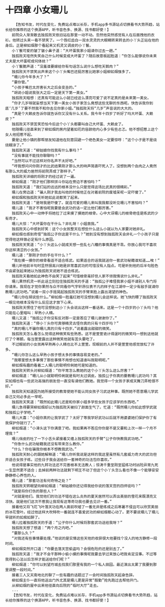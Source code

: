 # 十四章 小女珊儿
        【告知书友，时代在变化，免费站点难以长存，手机app多书源站点切换看书大势所趋，站长给你推荐的这个换源APP，听书音色多、换源、找书都好使！】
       前院众人渐渐散去独孤败天依旧站在那里一动不动。忽然他突然感觉有人在后面拽他的衣衫。他转过头来一看不禁笑了。一个唇红齿白一双水灵灵的大眼睛转来转去的小丫头正站在他的身后。正是柳如烟那个看起来又机灵又调皮的小丫鬟。
       小丫鬟可爱的皱了皱小鼻子道：“大坏蛋我家小姐请你过去一趟。”
       独孤败天哑然失笑自己什么时候变成大坏蛋了？随后故意板起脸道：“你怎么能够说你未来丈夫是大坏蛋呢成何体统？”
       小丫鬟脆声道：“没羞谁要嫁给你有句话怎么说什么想吃天鹅肉？”
       独孤败天不禁笑出声来这个小丫头嘴巴还挺厉害比她家小姐柳如烟强多了。
       “珊儿你今年多大了？”
       “要你管。”
       “小孩子嘴巴太厉害长大之后会变丑的。”
       “胡说小姐说我张大之后一定是天下第一美女。”
       独孤败天暗想：还真有可能这么小就已经这么漂亮可爱了说不定真的是未来第一美女。
       “你才几岁呀就妄想当天下第一美女小孩子家怎么竟想这些无聊的东西呢。快告诉我你到底‘几岁’了要不然我不和你去见你家小姐。”独孤败天将“几岁”声音说的大大的。
       “真是个大赖皮告诉你就告诉你又没有什么关系。我今年十四岁了听好了吗大坏蛋、大赖皮？”
       独孤败天不禁苦笑恐怕今后这个小丫头都要叫自己大坏蛋、大赖皮了。
       他随珊儿径直来到了柳如烟的房内望着如花的容颜他内心多少有些忐忑。他不想招惹上这个女人他招惹不起。
       要是让他小镇的那帮朋友知道他在刻意回避一个绝色美女一定要惊呼：“这个小子是不是烧烧糊涂了。”
       独孤败天道：“柳姑娘你找我有什么事吗？”
       “没有事就不能找你聊聊吗？”
       “当然可以不过这样对你名声不太好吧。”
       “哼我想问问你刚才的比武结果刚才那么大的响声简直吓死人了。没想到两个血肉之人竟然有那么大的威力居然将前院弄成了那样子。”
       独孤败天详细的将刚才的经过说了一遍。
       柳如烟道：“刚才他们那样拼斗你站在旁边不害怕吗？”
       独孤败天道：“我们站的远远的根本没什么只是觉得这场比武真的很精彩。”
       珊儿在旁边道：“骗人刚才我去叫他的时候他正在对着前院的废墟呆呢一定吓傻了。”
       柳如烟和独孤败天听她如此说都笑了起来。
       独孤败天道：“是呀我是吓傻了。就连可爱的珊儿来叫我我都没听见珊儿不害怕吗？”
       珊儿道：“我才不害怕呢我要是会武功的话一定比他们都厉害。”
       独孤败天心中一动伸手将她拉了过来摸了摸她的根骨。心中大讶珊儿的根骨绝佳是练武的少有奇才。
       珊儿大惊：“大坏蛋你在干什么？非礼呀！小姐救我。”
       独孤败天心中感到好笑：这个小女孩整天在想些什么这么小就以为人家要对她非礼。
       柳如烟也感到奇怪“独孤公子你这是干什么？”她到没有想到独孤败天会非礼一个小孩子只是觉得他这样做必定有什么原因。
       独孤败天笑道：“小丫头这么小就成天想一些乱七八糟的事情真是不乖。你放心我可不喜欢你这样清涩的小女孩。”
       珊儿道：“那刚才你的手在干什么？”
       “我在摸一摸你的根骨看适不适合练武。如果适合的话我就送你一套武功秘籍谁知道……唉！”
       珊儿听他前半句时显然很高兴她是非常喜武功的可惜没有人指点。可是听到他的后半句脸色不由紧张起来她以为独孤败天说她不适合练武。
       独孤败天看她如此神色不由笑了起来“可惜根骨虽好但人家不领我情说什么非礼。”
       珊儿果然机灵一听此话立刻拉住独孤败天的手道：“独孤公子难怪我家小姐不请别人专门将你请来。我现在才觉你果然与众不同看你气宇轩昂仪表不凡的样子在江湖中一定少有敌手就请你教珊儿武功吧。”说着一双小手摇晃起独孤败天的手臂来脸上露出渴望的神色。
       “珊儿你在胡说些什么。”柳如烟一脸羞红她可没想到珊儿会这样说。她飞快的瞟了独孤败天一眼见他根本没有什么反应这才放下心来。
       独孤败天愣住了他可没想到这小丫头会说出这样一番话来。这是一个十四岁的小丫头吗？他只能在心里暗叫：早熟小人精。
       珊儿又道：“独孤公子你没有反对那一定是答应了珊儿谢谢你了。”
       独孤败天道：“停小丫头你可真够精灵古怪你真的只有十四岁吗？”
       “真的珊儿不骗你珊儿真的只有十四岁。”说着露出甜甜的微笑。
       独孤败天怎么看怎么觉得这种微笑有些熟悉。这不是萱萱诡计得逞时的微笑吗一想到这他就打了个寒颤。每当萱萱露出这种微笑他就有苦头要吃了。
       不过眼前的小女孩再早熟再小人精也比不上萱萱。现眼前的人并不是萱萱他感觉放松了许多。
       “珊儿你怎么这么早熟小孩子想太多的事情容易变老的。”
       “我哪里想太多事情了那些事情不用想也知道谁叫我聪明呢。”
       柳如烟有趣的看着二人珊儿的聪明伶俐她可是知道的。
       独孤败天转头对柳如烟道：“你平常怎么教她的这个小丫头怎么这么厉害？”
       柳如烟道：“珊儿从小就聪明伶俐就是有时太过调皮。独孤公子你真的要教珊儿武功吗？其实如烟也有一些武功高强的朋友但一直没有请他们教她。我觉得一个女孩子家成天舞刀弄枪很不好。”
       独孤败天知道因为她所接受的教育使她不能认同女孩子习武这种事。既然她不愿意珊儿学武自己又何必多此一举呢。
       独孤败天笑道：“既然如此珊儿还是和你家小姐多学些女孩子应该学的东西吧。”
       珊儿急得要哭柳如烟却以为独孤败天被扫了颜面生气了。忙道：“既然珊儿你如此想学武就和独孤公子学吧。”
       珊儿大喜：“小姐你真的让我学武了？太好了等我学好武功以后就不用婆婆她们保护你了有我保护你就行了。”
       柳如烟道：“小滑头这下你满意了吧。我如果再不答应你你是不是又要和上次一样一个月不理我？”
       珊儿俏皮的吐了一下小舌头紧接着又缠上独孤败天的手臂“公子你快教我武功吧。”
       “你急什么武功秘籍我还没有带来怎么教你。”
       “什么？你在骗我你根本不想教我武功。”
       独孤败天耐心的跟她解释道：“珊儿你听我说是这样的我这里虽然有几套威力奇大的武功但并适合女孩子练。过些日子我会送给你一套神奇的功法包你喜欢。”
       他说得是事实他的九转功法还不完善根本无法教人；惊涛千重至刚至猛练功时凶险异常九死一生显然更不适合；去掉前两种功法就剩下明王不动了但这个小丫头怎么看也不像一个能够安安静静修心养性的人。
       珊儿道：“那套功法有何奇特之处？”
       独孤败天转眼望向柳如烟道：“柳姑娘你还记得我给你说的落天宫的四师徒吗？”
       “就是将你打伤的那些人？”
       “对就是他们。我觉他们的功法不错在这么炎热的夏天居然可以弄出美丽的雪花来既漂亮又凉快。就是他们这次不惹我让我现有这等奇功我也要去见识一番。”
       接着他又将飞花飞叶落天功在两人面前吹嘘了一番无非是练成之后寒暑不侵且可以欣赏美丽的冰花雪叶。经过他这样大吹特吹一番就连不喜爱武功的柳如烟都心动了。更不要说珊儿了珊儿早就听的如痴如醉了。
       珊儿拉着独孤败天的手道：“公子你什么时候将那套武功送给我呀？”
       独孤败天想了想道：“两个月之内吧。”
       “要那么久？”
       “对我还有些事情要处理。”他说的是实情这些天他的收获很大他要找个没人的地方静修一段时间。
       柳如烟突然开口道：“你要去落天宫偷盗吗？会很危险的还是别去了。”
       独孤败天道：“我才不会干那种小偷小摸的事情呢我要去学过来放心吧我肯定没事。不过等我得到心法以后怎样才能送给你们呢？”
       柳如烟道：“你可以到望月城去找我们那里有我的一个私人田园。最近演出太累了我要到那里调整一段时间。”
       接着三人又天南地北的聊了一些有趣的话题过了一会时间独孤败天起身告辞。
       柳如烟主仆一直将他送出门外尤其是珊儿更是异常“殷勤”抢先跑过去帮他开门。
       从柳如烟的屋中出来他径直向后院的“临时大厅”走去。
       ...
       【告知书友，时代在变化，免费站点难以长存，手机app多书源站点切换看书大势所趋，站长给你推荐的这个换源APP，听书音色多、换源、找书都好使！】